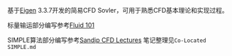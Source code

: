 <!--
 * @Author: Yin Weijie
 * @Date: 2020-11-06 22:48:48
 * @LastEditTime: 2020-11-06 22:51:15
-->
基于[Eigen](http://eigen.tuxfamily.org/index.php?title=Main_Page) 3.3.7开发的简易CFD Sovler，可用于熟悉CFD基本理论和实现过程。

标量输运部分编写参考[Fluid 101](https://www.fluidmechanics101.com/)

SIMPLE算法部分编写参考[Sandip CFD Lectures](https://www.youtube.com/channel/UCtNV6Ew24I_T2XIJJdYT2kQ)
笔记整理见`Co-Located SIMPLE.md`